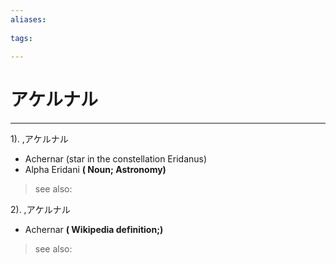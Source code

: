 ```yaml
---
aliases:
    
tags:
    
---
```


# アケルナル
---
1).
,アケルナル

- Achernar (star in the constellation Eridanus)
- Alpha Eridani
**( Noun; Astronomy)**
> see also: 
            
2).
,アケルナル

- Achernar
**( Wikipedia definition;)**
> see also: 
            